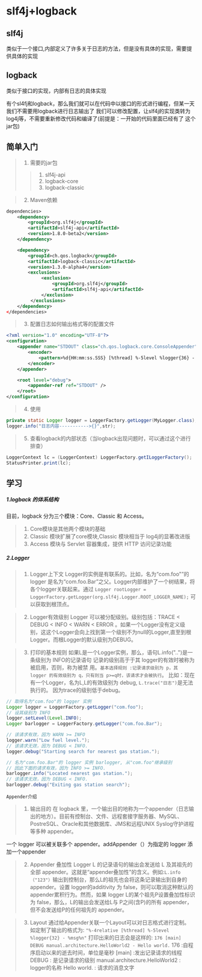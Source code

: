 # slf4j+logback

## slf4j
类似于一个接口,内部定义了许多关于日志的方法，但是没有具体的实现，需要提供具体的实现

## logback
类似于接口的实现，内部有日志的具体实现

有个sl4fj和logback，那么我们就可以在代码中以接口的形式进行编程，但某一天我们不需要用logback进行日志输出了
我们可以修改配置，让slf4j的实现类转为log4j等，不需要重新修改代码和编译了(前提是：一开始的代码里面已经有了
这个jar包)

## 简单入门
> 1. 需要的jar包
>> 1. slf4j-api
>> 2. logback-core
>> 3. logback-classic

> 2. Maven依赖
```xml
dependencies>
    <dependency>
        <groupId>org.slf4j</groupId>
        <artifactId>slf4j-api</artifactId>
        <version>1.8.0-beta2</version>
    </dependency>

    <dependency>
        <groupId>ch.qos.logback</groupId>
        <artifactId>logback-classic</artifactId>
        <version>1.3.0-alpha4</version>
        <exclusions>
             <exclusion>
                 <groupId>org.slf4j</groupId>
                 <artifactId>slf4j-api</artifactId>
             </exclusion>
         </exclusions>
    </dependency>
</dependencies>
```

> 3. 配置日志如何输出格式等的配置文件
```xml
<?xml version="1.0" encoding="UTF-8"?>
<configuration>
	<appender name="STDOUT" class="ch.qos.logback.core.ConsoleAppender">
		<encoder>
			<pattern>%d{HH:mm:ss.SSS} [%thread] %-5level %logger{36} - %msg%n</pattern>
		</encoder>
	</appender>

	<root level="debug">
		<appender-ref ref="STDOUT" />
	</root>
</configuration>
```

> 4. 使用
```java
private static Logger logger = LoggerFactory.getLogger(MyLogger.class);
logger.info("日志内容----------->{}",str);
```

> 5. 查看logback的内部状态（当logback出现问题时，可以通过这个进行排查）
```java
LoggerContext lc = (LoggerContext) LoggerFactory.getILoggerFactory();
StatusPrinter.print(lc);
```

## 学习

##### 1.logback 的体系结构
目前，logback 分为三个模块：Core、Classic 和 Access。
> 1. Core模块是其他两个模块的基础
> 2. Classic 模块扩展了core模块,Classic 模块相当于 log4j的显著改进版
> 3. Access 模块与 Servlet 容器集成，提供 HTTP 访问记录功能

##### 2.Logger
> 1. Logger上下文
Logger的实例是有联系的。比如，名为“com.foo"”的 logger 是名为“com.foo.Bar”之父。Logger内部维护了一个树结果，将各个logger关联起来。通过
`Logger rootLogger = LoggerFactory.getLogger(org.slf4j.Logger.ROOT_LOGGER_NAME);`
可以获取到根顶点。

> 2. Logger有效级别
Logger 可以被分配级别。级别包括：TRACE < DEBUG < INFO < WARN < ERROR 。如果一个Logger没有定义级别，这这个Logger会向上找到第一个级别不为null的Logger,直至到根Logger。而根Logger的默认级别为DEBUG。

> 3. 打印的基本规则
如果L是一个Logger实例，那么，语句L.info("..")是一条级别为 INFO的记录语句
记录的级别高于于其 logger的有效时被称为被启用，否则，称为被禁
用。`基本选择规则 :记录请求级别为 p，其 logger 的有效级别为 q，只有则当 p>=q时，该请求才会被执行`。 比如：现在有一个Logger，名为L,L的有效级别为 debug, `L.trace("日志")`是无法执行的。
因为trace的级别低于debug。

```java
// 取得名为"com.foo"的 logger 实例
Logger logger = LoggerFactory.getLogger("com.foo");
// 设其级别为 INFO
logger.setLevel(Level.INFO);
Logger barlogger = LoggerFactory.getLogger("com.foo.Bar");

// 该请求有效，因为 WARN >= INFO
logger.warn("Low fuel level.");
// 该请求无效，因为 DEBUG < INFO.
logger.debug("Starting search for nearest gas station.");

// 名为"com.foo.Bar"的 logger 实例 barlogger, 从"com.foo"继承级别
// 因此下面的请求有效，因为 INFO >= INFO.
barlogger.info("Located nearest gas station.");
// 该请求无效，因为 DEBUG < INFO.
barlogger.debug("Exiting gas station search");
```


`Appender介绍`
> 1. 输出目的
在 logback 里，一个输出目的地称为一个appender（日志输出的地方）。目前有控制台、文件、远程套接字服务器、MySQL、PostreSQL、Oracle和其他数据库、JMS和远程UNIX Syslog守护进程等多种 appender。

一个 logger 可以被关联多个 appender。addAppender（）为指定的 logger 添加一个appender

> 2. Appender 叠加性
Logger L 的记录语句的输出会发送给 L 及其祖先的全部 appender。这就是“appender叠加性”的含义。例如:`L.info（"123"）`输出到控制台，那么L的祖先也会将这条记录输出到自身的appender。设置 logger的additivity 为 false，则可以取消这种默认的appender累积行为。然而，如果 logger L的某个祖先P设置叠加性标识为 false，那么，L的输出会发送给L与 P之间(含P)的所有 appender，但不会发送给P的任何祖先的 appender。

> 3. Layout
通过给Appender关联一个Layout可以对日志格式进行定制。
如定制了输出的格式为:
`"%-4relative [%thread] %-5level %logger{32} - %msg%n"`
打印出来的日志会是这样的:
`176 [main] DEBUG manual.architecture.HelloWorld2 - Hello world.`
> 176 :自程序启动以来的逝去时间，单位是毫秒
> [main] :发出记录请求的线程
> DEBUG : 是记录请求的级别
> manual.architecture.HelloWorld2 : logger的名称
> Hello world. : 请求的消息文字
